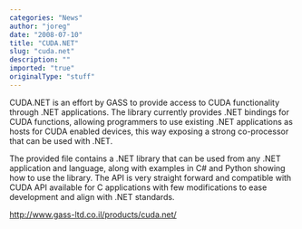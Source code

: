 ```yaml
---
categories: "News"
author: "joreg"
date: "2008-07-10"
title: "CUDA.NET"
slug: "cuda.net"
description: ""
imported: "true"
originalType: "stuff"
---
```



CUDA.NET is an effort by GASS to provide access to CUDA functionality through .NET applications.
The library currently provides .NET bindings for CUDA functions, allowing programmers to use existing .NET applications as hosts for CUDA enabled devices, this way exposing a strong co-processor that can be used with .NET.

The provided file contains a .NET library that can be used from any .NET application and language, along with examples in C# and Python showing how to use the library. The API is very straight forward and compatible with CUDA API available for C applications with few modifications to ease development and align with .NET standards. 

<http://www.gass-ltd.co.il/products/cuda.net/>